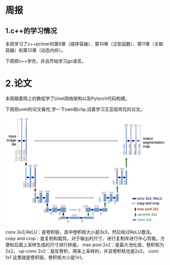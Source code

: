 # 周报  

## 1.c++的学习情况  

本周学习了c++primer的第9章（顺序容器）、第10章（泛型函数）、第11章（关联容器）和第12章（动态内存）。

下周把c++学完，并且开始学习go语言。

# 2.论文  

本周跟着网上的教程学了Unet网络架构以及Pytorch代码构建。

下周把unet的论文看完,学一下sam和clip,试着学习王亚辰师兄的论文。

![2025/6.25/unet.png](https://github.com/ZYJ-Group/cjh/blob/main/2025/6.25/unet.png)

conv 3x3,ReLU：是卷积层，其中卷积核大小是3x3，然后经过ReLU激活。
copy and crop：是复制和裁剪。对于输出的尺寸，进行复制并进行中心剪裁。方便和后面上采样生成的尺寸进行拼接。
max pool 2x2：是最大池化层，卷积核为2x2。
up-conv 2x2：是反卷积，用来上采样的，并且卷积核也是2x2。
conv 1x1 这里就是卷积层，卷积核大小是1x1。
